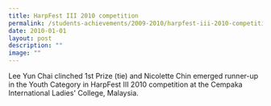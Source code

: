 ```yaml
---
title: HarpFest III 2010 competition
permalink: /students-achievements/2009-2010/harpfest-iii-2010-competition/
date: 2010-01-01
layout: post
description: ""
image: ""
---
```

Lee Yun Chai clinched 1st Prize (tie) and Nicolette Chin emerged runner-up in the Youth Category in HarpFest III 2010 competition at the Cempaka International Ladies' College, Malaysia.